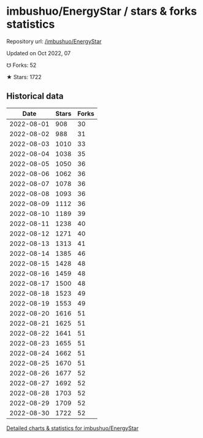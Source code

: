 # imbushuo/EnergyStar / stars & forks statistics

Repository url: [/imbushuo/EnergyStar](https://github.com/imbushuo/EnergyStar)

Updated on Oct 2022, 07

☋ Forks: 52

★ Stars: 1722

## Historical data
| Date | Stars | Forks |
|------|-------|-------|
| 2022-08-01 | 908 | 30 | 
| 2022-08-02 | 988 | 31 | 
| 2022-08-03 | 1010 | 33 | 
| 2022-08-04 | 1038 | 35 | 
| 2022-08-05 | 1050 | 36 | 
| 2022-08-06 | 1062 | 36 | 
| 2022-08-07 | 1078 | 36 | 
| 2022-08-08 | 1093 | 36 | 
| 2022-08-09 | 1112 | 36 | 
| 2022-08-10 | 1189 | 39 | 
| 2022-08-11 | 1238 | 40 | 
| 2022-08-12 | 1271 | 40 | 
| 2022-08-13 | 1313 | 41 | 
| 2022-08-14 | 1385 | 46 | 
| 2022-08-15 | 1428 | 48 | 
| 2022-08-16 | 1459 | 48 | 
| 2022-08-17 | 1500 | 48 | 
| 2022-08-18 | 1523 | 49 | 
| 2022-08-19 | 1553 | 49 | 
| 2022-08-20 | 1616 | 51 | 
| 2022-08-21 | 1625 | 51 | 
| 2022-08-22 | 1641 | 51 | 
| 2022-08-23 | 1655 | 51 | 
| 2022-08-24 | 1662 | 51 | 
| 2022-08-25 | 1670 | 51 | 
| 2022-08-26 | 1677 | 52 | 
| 2022-08-27 | 1692 | 52 | 
| 2022-08-28 | 1703 | 52 | 
| 2022-08-29 | 1709 | 52 | 
| 2022-08-30 | 1722 | 52 | 


[Detailed charts & statistics for imbushuo/EnergyStar](https://reviewgithub.com/rep/imbushuo/EnergyStar)
